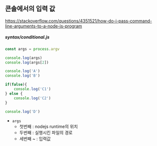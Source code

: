 ## 콘솔에서의 입력 값

https://stackoverflow.com/questions/4351521/how-do-i-pass-command-line-arguments-to-a-node-js-program



##### syntax/conditional.js

```js
const args = process.argv

console.log(args)
console.log(args[2])

console.log('A')
console.log('B')

if(false){
    console.log('C1')
} else {
    console.log('C2')
}

console.log('D')
```

- `args`
  - 첫번째 : nodejs runtime의 위치
  - 두번째 : 실행시킨 파일의 경로
  - 세번째 ~ : 입력값

